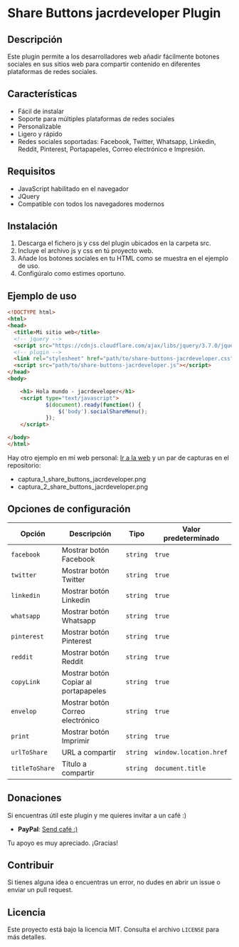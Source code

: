 # Share Buttons jacrdeveloper Plugin

## Descripción

Este plugin permite a los desarrolladores web añadir fácilmente botones sociales en sus sitios web para compartir contenido en diferentes plataformas de redes sociales.

## Características

- Fácil de instalar
- Soporte para múltiples plataformas de redes sociales
- Personalizable
- Ligero y rápido
- Redes sociales soportadas: Facebook, Twitter, Whatsapp, Linkedin, Reddit, Pinterest, Portapapeles, Correo electrónico e Impresión.

## Requisitos

- JavaScript habilitado en el navegador
- JQuery
- Compatible con todos los navegadores modernos

## Instalación

1. Descarga el fichero js y css del plugin ubicados en la carpeta src.
2. Incluye el archivo js y css en tú proyecto web.
3. Añade los botones sociales en tu HTML como se muestra en el ejemplo de uso.
4. Configúralo como estimes oportuno.

## Ejemplo de uso

```html
<!DOCTYPE html>
<html>
<head>
  <title>Mi sitio web</title>
  <!-- jquery -->
  <script src="https://cdnjs.cloudflare.com/ajax/libs/jquery/3.7.0/jquery.min.js" crossorigin="anonymous" referrerpolicy="no-referrer"></script>
  <!-- plugin -->
  <link rel="stylesheet" href="path/to/share-buttons-jacrdeveloper.css" />
  <script src="path/to/share-buttons-jacrdeveloper.js"></script>
</head>
<body>

	<h1> Hola mundo - jacrdeveloper</h1>
  	<script type="text/javascript">
    		$(document).ready(function() {
		        $('body').socialShareMenu();
    		});
	</script>

</body>
</html>
```

Hay otro ejemplo en mi web personal: [Ir a la web](https://www.jacrdeveloper.es) y un par de capturas en el repositorio:
- captura_1_share_buttons_jacrdeveloper.png
- captura_2_share_buttons_jacrdeveloper.png

## Opciones de configuración

| Opción     | Descripción                           | Tipo     | Valor predeterminado |
|------------|---------------------------------------|----------|----------------------|
| `facebook`   | Mostrar botón Facebook       | `string` | `true`               |
| `twitter`   | Mostrar botón Twitter       | `string` | `true`               |
| `linkedin`   | Mostrar botón Linkedin       | `string` | `true`               |
| `whatsapp`   | Mostrar botón Whatsapp       | `string` | `true`               |
| `pinterest`   | Mostrar botón Pinterest       | `string` | `true`               |
| `reddit`   | Mostrar botón Reddit       | `string` | `true`               |
| `copyLink`   | Mostrar botón Copiar al portapapeles       | `string` | `true`               |
| `envelop`   | Mostrar botón Correo electrónico       | `string` | `true`               |
| `print`   | Mostrar botón Imprimir       | `string` | `true`               |
| `urlToShare`| URL a compartir| `string`  | `window.location.href`                 |
| `titleToShare`| Título a compartir| `string`  | `document.title`                 |

## Donaciones

Si encuentras útil este plugin y me quieres invitar a un café :)

- **PayPal**: [Send café :)](https://www.paypal.me/jacrdeveloper)

Tu apoyo es muy apreciado. ¡Gracias!

## Contribuir

Si tienes alguna idea o encuentras un error, no dudes en abrir un issue o enviar un pull request.

## Licencia

Este proyecto está bajo la licencia MIT. Consulta el archivo `LICENSE` para más detalles.
